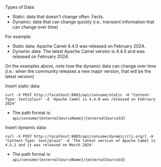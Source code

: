 Types of Data:

* Static: data that doesn't change often. Facts.
* Dynamic: data that can change quickly (i.e.: transient information that can change over time)

For example: 

* Static data: Apache Camel 4.4.0 was released on February 2024. 
* Dynamic data: The latest Apache Camel version is 4.4.0 and was released on February 2024. 

On the examples above, note how the dynamic data can change over time (i.e.: when the community releases a new major version, that will be the latest version)

Insert static data: 

```shell
curl -X POST http://localhost:8083/api/consume/static -H "Content-Type: text/plain" -d 'Apache Camel is 4.4.0 was released on February 2024'
```

* The path format is: `api/consume/{externalSourceName}/{externalSourceId}`

Insert dynamic data: 

```shell
curl -X POST http://localhost:8083/api/consume/dynamic/cli.org/1 -H "Content-Type: text/plain" -d 'The latest version of Apache Camel is 4.5.1 and it was released on March 2024'
```

* The path format is: `api/consume/{externalSourceName}/{externalSourceId}`
